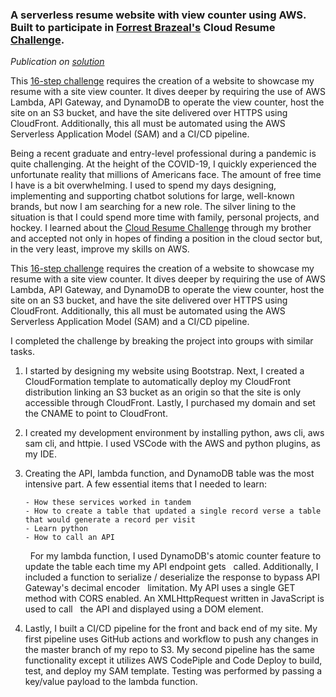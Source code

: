 <h3>A serverless resume website with view counter using AWS. Built to participate in <a href="https://aws.amazon.com/developer/community/heroes/forrest-brazeal"/>Forrest Brazeal's</a> Cloud Resume <a href="https://cloudresumechallenge.dev/instructions/">Challenge</a>.</h3> 

<i>Publication on <a href="https://dev.to/tolerl1/the-cloud-resume-challenge-oao">solution</a></i>

This <a href="https://cloudresumechallenge.dev/instructions/">16-step challenge</a> requires the creation of a website to showcase my resume with a site view counter. It dives deeper by requiring the use of AWS Lambda, API Gateway, and DynamoDB to operate the view counter, host the site on an S3 bucket, and have the site delivered over HTTPS using CloudFront. Additionally, this all must be automated using the AWS Serverless Application Model (SAM) and a CI/CD pipeline.

Being a recent graduate and entry-level professional during a pandemic is quite challenging. At the height of the COVID-19, I quickly experienced the unfortunate reality that millions of Americans face. The amount of free time I have is a bit overwhelming. I used to spend my days designing, implementing and supporting chatbot solutions for large, well-known brands, but now I am searching for a new role. The silver lining to the situation is that I could spend more time with family, personal projects, and hockey. I learned about the [Cloud Resume Challenge](https://cloudresumechallenge.dev/instructions/) through my brother and accepted not only in hopes of finding a position in the cloud sector but, in the very least, improve my skills on AWS.  

This [16-step challenge](https://cloudresumechallenge.dev/instructions/) requires the creation of a website to showcase my resume with a site view counter. It dives deeper by requiring the use of AWS Lambda, API Gateway, and DynamoDB to operate the view counter, host the site on an S3 bucket, and have the site delivered over HTTPS using CloudFront. Additionally, this all must be automated using the AWS Serverless Application Model (SAM) and a CI/CD pipeline. 

I completed the challenge by breaking the project into groups with similar tasks.  
1. I started by designing my website using Bootstrap. Next, I created a CloudFormation template to automatically deploy my CloudFront distribution linking an S3 bucket as an origin so that the site is only accessible through CloudFront. Lastly, I purchased my domain and set the CNAME to point to CloudFront.
2. I created my development environment by installing python, aws cli, aws sam cli, and httpie. I used VSCode with the AWS and python plugins, as my IDE. 
3. Creating the API, lambda function, and DynamoDB table was the most intensive part. A few essential items that I needed to learn:

       - How these services worked in tandem
       - How to create a table that updated a single record verse a table that would generate a record per visit
       - Learn python
       - How to call an API

    &nbsp;&nbsp;For my lambda function, I used DynamoDB's atomic counter feature to update the table each time my API endpoint gets &nbsp;&nbsp;called. 
    Additionally, I included a function to serialize / deserialize the response to bypass API Gateway's decimal encoder &nbsp;&nbsp;limitation.
    My API uses a single GET method with CORS enabled. An XMLHttpRequest written in JavaScript is used to call &nbsp;&nbsp;the API and displayed using a DOM element.

4. Lastly, I built a CI/CD pipeline for the front and back end of my site. My first pipeline uses GitHub actions and workflow 
   to push any changes in the master branch of my repo to S3. My second pipeline has the same functionality except it utilizes 
   AWS CodePiple and Code Deploy to build, test, and deploy my SAM template. Testing was performed by passing a key/value payload to the lambda function.
